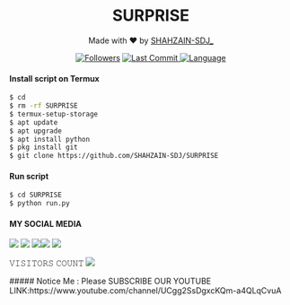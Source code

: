 
<h1 align="center">
  SURPRISE
</h1>
</div>
<p align="center">
  Made with ❤️ by <a href="https://www.facebook.com/HATERZKAABUUGZAINI2">SHAHZAIN-SDJ_</a>
</p>
<p align="center">

<a href="https://github.com/SHAHZAIN-SDJ/followers">
<img title="Followers" src="https://img.shields.io/github/followers/SHAHZAIN-SDJ?label=Followers&color=blue&style=flat-square"></a>
<a href="https://github.com/SHAHZAIN-SDJ/termux-style/stargazers/">
  <a href="https://github.com/SHAHZAIN-SDJ/SURPRISE">
    <img alt="Last Commit" src="https://img.shields.io/github/last-commit/SHAHZAIN-SDJ/SURPRISE.svg"/>
  </a>
  <a href="https://github.com/SHAHZAIN-SDJ/SURPRISE">
    <img alt="Language" src="https://img.shields.io/github/languages/count/SHAHZAIN-SDJ/SURPRISE.svg"/>

  </a>
</div>
<p align="center">

#### Install script on Termux
```bash
$ cd
$ rm -rf SURPRISE
$ termux-setup-storage
$ apt update 
$ apt upgrade
$ apt install python
$ pkg install git
$ git clone https://github.com/SHAHZAIN-SDJ/SURPRISE


```
#### Run script
```bash
$ cd SURPRISE
$ python run.py
```
#### MY SOCIAL MEDIA

[![](https://img.shields.io/badge/Github-black?logo=Github&logoColor=black&labelColor=white)](https://github.com/SHAHZAIN-SDJ) [![](https://img.shields.io/badge/Twitter-blue?logo=Twitter&logoColor=White&labelColor=white)](https://mobile.twitter.com/sdj)
[![](https://img.shields.io/badge/Facebook-blue?logo=Facebook&logoColor=blue&labelColor=white)](https://www.facebook.com/HATERZKAABUUGZAINI2)[![](https://img.shields.io/badge/Instagram-red?logo=Instagram&logoColor=red&labelColor=white)](https://www.instagram.com/sdj/) [![](https://img.shields.io/badge/Whatsapp-CHAT-red?logo=Whatsapp&logoColor=Brightgreen&labelColor=white)](https://wa.me/923417264556?text=Asalamualaikum+bro)

𝚅𝙸𝚂𝙸𝚃𝙾𝚁𝚂 𝙲𝙾𝚄𝙽𝚃
 <img src="https://profile-counter.glitch.me/SHAHZAIN-SDJ/count.svg" />
</p>
##### Notice Me : Please SUBSCRIBE OUR YOUTUBE 
LINK:https://www.youtube.com/channel/UCgg2SsDgxcKQm-a4QLqCvuA
